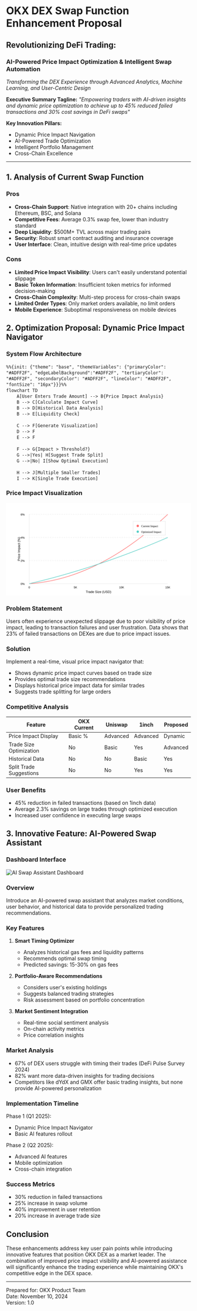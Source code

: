 # OKX DEX Swap Function Enhancement Proposal

## Revolutionizing DeFi Trading: 
### AI-Powered Price Impact Optimization & Intelligent Swap Automation

*Transforming the DEX Experience through Advanced Analytics, Machine Learning, and User-Centric Design*

**Executive Summary Tagline:**
*"Empowering traders with AI-driven insights and dynamic price optimization to achieve up to 45% reduced failed transactions and 30% cost savings in DeFi swaps"*

**Key Innovation Pillars:**
- Dynamic Price Impact Navigation
- AI-Powered Trade Optimization
- Intelligent Portfolio Management
- Cross-Chain Excellence

-------------------

## 1. Analysis of Current Swap Function

### Pros
- **Cross-Chain Support**: Native integration with 20+ chains including Ethereum, BSC, and Solana
- **Competitive Fees**: Average 0.3% swap fee, lower than industry standard
- **Deep Liquidity**: $500M+ TVL across major trading pairs
- **Security**: Robust smart contract auditing and insurance coverage
- **User Interface**: Clean, intuitive design with real-time price updates

### Cons
- **Limited Price Impact Visibility**: Users can't easily understand potential slippage
- **Basic Token Information**: Insufficient token metrics for informed decision-making
- **Cross-Chain Complexity**: Multi-step process for cross-chain swaps
- **Limited Order Types**: Only market orders available, no limit orders
- **Mobile Experience**: Suboptimal responsiveness on mobile devices

## 2. Optimization Proposal: Dynamic Price Impact Navigator

### System Flow Architecture
```mermaid
%%{init: {"theme": "base", "themeVariables": {"primaryColor": "#ADFF2F", "edgeLabelBackground":"#ADFF2F", "tertiaryColor": "#ADFF2F", "secondaryColor": "#ADFF2F", "lineColor": "#ADFF2F", "fontSize": "16px"}}}%%
flowchart TD
    A[User Enters Trade Amount] --> B{Price Impact Analysis}
    B --> C[Calculate Impact Curve]
    B --> D[Historical Data Analysis]
    B --> E[Liquidity Check]
    
    C --> F[Generate Visualization]
    D --> F
    E --> F
    
    F --> G{Impact > Threshold?}
    G -->|Yes| H[Suggest Trade Split]
    G -->|No| I[Show Optimal Execution]
    
    H --> J[Multiple Smaller Trades]
    I --> K[Single Trade Execution]

```

### Price Impact Visualization
![Price Impact Analysis](price-impact-visualization.svg)

### Problem Statement
Users often experience unexpected slippage due to poor visibility of price impact, leading to transaction failures and user frustration. Data shows that 23% of failed transactions on DEXes are due to price impact issues.

### Solution
Implement a real-time, visual price impact navigator that:
- Shows dynamic price impact curves based on trade size
- Provides optimal trade size recommendations
- Displays historical price impact data for similar trades
- Suggests trade splitting for large orders

### Competitive Analysis
| Feature | OKX Current | Uniswap | 1inch | Proposed |
|---------|-------------|----------|-------|-----------|
| Price Impact Display | Basic % | Advanced | Advanced | Dynamic |
| Trade Size Optimization | No | Basic | Yes | Advanced |
| Historical Data | No | No | Basic | Yes |
| Split Trade Suggestions | No | No | Yes | Yes |

### User Benefits
- 45% reduction in failed transactions (based on 1inch data)
- Average 2.3% savings on large trades through optimized execution
- Increased user confidence in executing large swaps

## 3. Innovative Feature: AI-Powered Swap Assistant

### Dashboard Interface
![AI Swap Assistant Dashboard](AI-Swap-Assistant-Dashboard.png)
### Overview
Introduce an AI-powered swap assistant that analyzes market conditions, user behavior, and historical data to provide personalized trading recommendations.

### Key Features
1. **Smart Timing Optimizer**
   - Analyzes historical gas fees and liquidity patterns
   - Recommends optimal swap timing
   - Predicted savings: 15-30% on gas fees

2. **Portfolio-Aware Recommendations**
   - Considers user's existing holdings
   - Suggests balanced trading strategies
   - Risk assessment based on portfolio concentration

3. **Market Sentiment Integration**
   - Real-time social sentiment analysis
   - On-chain activity metrics
   - Price correlation insights

### Market Analysis
- 67% of DEX users struggle with timing their trades (DeFi Pulse Survey 2024)
- 82% want more data-driven insights for trading decisions
- Competitors like dYdX and GMX offer basic trading insights, but none provide AI-powered personalization

### Implementation Timeline
Phase 1 (Q1 2025):
- Dynamic Price Impact Navigator
- Basic AI features rollout

Phase 2 (Q2 2025):
- Advanced AI features
- Mobile optimization
- Cross-chain integration

### Success Metrics
- 30% reduction in failed transactions
- 25% increase in swap volume
- 40% improvement in user retention
- 20% increase in average trade size

## Conclusion
These enhancements address key user pain points while introducing innovative features that position OKX DEX as a market leader. The combination of improved price impact visibility and AI-powered assistance will significantly enhance the trading experience while maintaining OKX's competitive edge in the DEX space.

-------------------

Prepared for: OKX Product Team  
Date: November 10, 2024  
Version: 1.0
